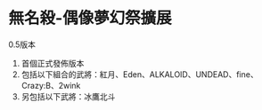 # 無名殺-偶像夢幻祭擴展

0.5版本
1. 首個正式發佈版本
2. 包括以下組合的武將：紅月、Eden、ALKALOID、UNDEAD、fine、Crazy:B、2wink
3. 另包括以下武將：冰鷹北斗
